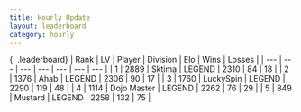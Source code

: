 ```yaml
---
title: Hourly Update
layout: leaderboard
category: hourly
---
```


{: .leaderboard}
| Rank | LV | Player | Division | Elo | Wins | Losses |
| --- | --- | --- | --- | --- | --- | --- |
| <span data-change="0">1</span> | 2889 | <span title="ID: 353063">Sktima</span> | LEGEND | <span data-change="0">2310</span> | <span data-change="0">84</span> | <span data-change="0">18</span> |
| <span data-change="0">2</span> | 1376 | <span title="ID: 402846">Ahab</span> | LEGEND | <span data-change="0">2306</span> | <span data-change="0">90</span> | <span data-change="0">17</span> |
| <span data-change="0">3</span> | 1760 | <span title="ID: 498412">LuckySpin</span> | LEGEND | <span data-change="10">2290</span> | <span data-change="2">119</span> | <span data-change="0">48</span> |
| <span data-change="2">4</span> | 1114 | <span title="ID: 431504">Dojo Master</span> | LEGEND | <span data-change="14">2262</span> | <span data-change="2">76</span> | <span data-change="0">29</span> |
| <span data-change="-1">5</span> | 849 | <span title="ID: 611082">Mustard</span> | LEGEND | <span data-change="0">2258</span> | <span data-change="0">132</span> | <span data-change="0">75</span> |